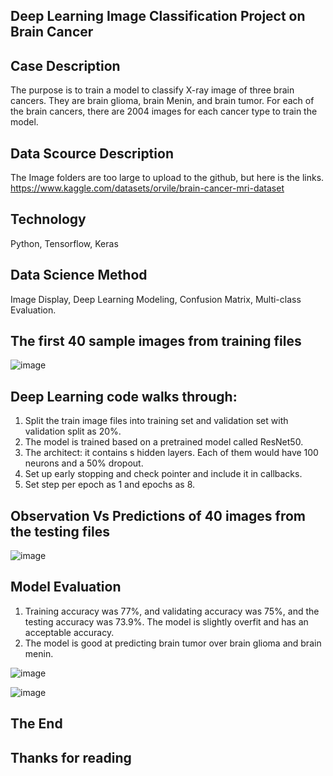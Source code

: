 ## Deep Learning Image Classification Project on Brain Cancer

## Case Description
The purpose is to train a model to classify X-ray image of three brain cancers. They are brain glioma, brain Menin, and brain tumor. For each of the brain cancers, there are 2004 images for each cancer type to train the model. 

## Data Scource Description
The Image folders are too large to upload to the github, but here is the links.
https://www.kaggle.com/datasets/orvile/brain-cancer-mri-dataset

## Technology
Python, Tensorflow, Keras
## Data Science Method
Image Display, Deep Learning Modeling, Confusion Matrix, Multi-class Evaluation.


## The first 40 sample images from training files

![image](https://github.com/user-attachments/assets/b731748f-e4d9-45bb-986b-56814ec14c4a)



## Deep Learning code walks through:
1.	Split the train image files into training set and validation set with validation split as 20%. 
2.	The model is trained based on a pretrained model called ResNet50. 
3.	The architect: it contains s hidden layers. Each of them would have 100 neurons and a 50% dropout.
4.	Set up early stopping and check pointer and include it in callbacks.
5.	Set step per epoch as 1 and epochs as 8. 


## Observation Vs Predictions of 40 images from the testing files

![image](https://github.com/user-attachments/assets/f7697f2c-4d2b-451d-aa58-6bdddc68e921)


## Model Evaluation
1.	Training accuracy was 77%, and validating accuracy was 75%, and the testing accuracy was 73.9%. The model is slightly overfit and has an acceptable accuracy.
2.	The model is good at predicting brain tumor over brain glioma and brain menin.

![image](https://github.com/user-attachments/assets/a5f923a3-33c6-432b-bd9a-9c3e53b8aca9)

![image](https://github.com/user-attachments/assets/9b188057-493f-4417-8326-acc3b25bc48e)

## The End
## Thanks for reading
